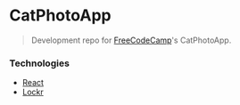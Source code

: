 # CatPhotoApp

> Development repo for [FreeCodeCamp](https://freecodecamp.com)'s CatPhotoApp.

### Technologies

- [React](https://facebook.github.io/react/)
- [Lockr](https://github.com/tsironis/lockr)